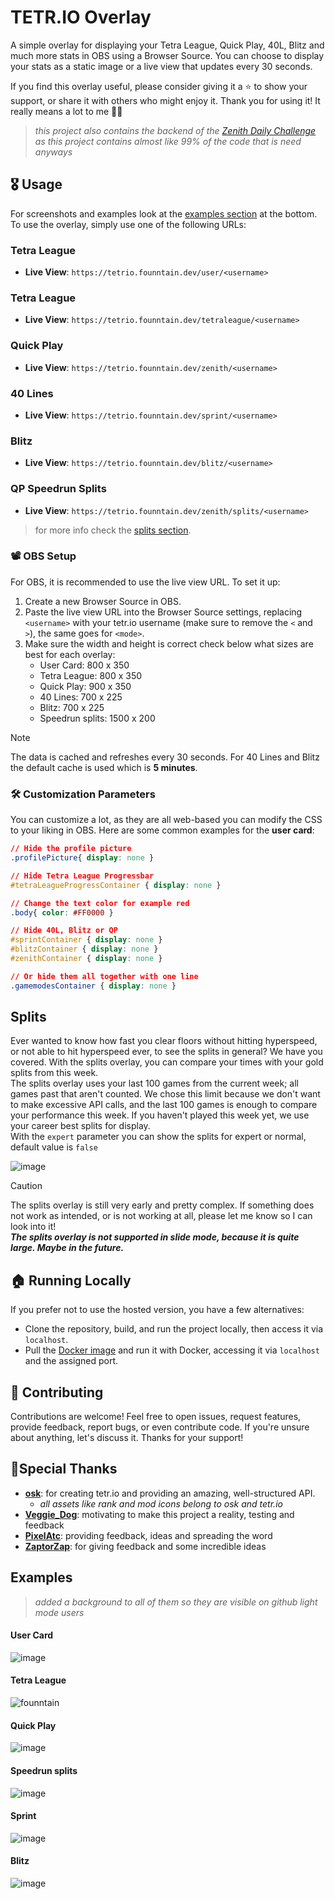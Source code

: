 # TETR.IO Overlay

A simple overlay for displaying your Tetra League, Quick Play, 40L, Blitz and much more stats in OBS using a Browser Source. You can choose to display your stats as a static image or a live view that updates every 30 seconds.

If you find this overlay useful, please consider giving it a ⭐ to show your support, or share it with others who might enjoy it. Thank you for using it! It really means a lot to me 🧡🦊

> *this project also contains the backend of the [Zenith Daily Challenge](https://github.com/Founntain/Zenith.DailyChallenge.Web) as this project contains almost like 99% of the code that is need anyways*

## 🎖️ Usage

For screenshots and examples look at the [examples section](#examples) at the bottom.  
To use the overlay, simply use one of the following URLs:

### Tetra League
- **Live View**: `https://tetrio.founntain.dev/user/<username>`

### Tetra League
- **Live View**: `https://tetrio.founntain.dev/tetraleague/<username>`

### Quick Play
- **Live View**: `https://tetrio.founntain.dev/zenith/<username>`

### 40 Lines
- **Live View**: `https://tetrio.founntain.dev/sprint/<username>`

### Blitz
- **Live View**: `https://tetrio.founntain.dev/blitz/<username>`

### QP Speedrun Splits
- **Live View**: `https://tetrio.founntain.dev/zenith/splits/<username>`
> for more info check the [splits section](#Splits).

### 📽️ OBS Setup

For OBS, it is recommended to use the live view URL. To set it up:

1. Create a new Browser Source in OBS.
2. Paste the live view URL into the Browser Source settings, replacing `<username>` with your tetr.io username (make sure to remove the `<` and `>`), the same goes for `<mode>`.
3. Make sure the width and height is correct check below what sizes are best for each overlay:
   - User Card: 800 x 350
   - Tetra League: 800 x 350
   - Quick Play: 900 x 350
   - 40 Lines: 700 x 225
   - Blitz: 700 x 225
   - Speedrun splits: 1500 x 200

> [!NOTE]  
> The data is cached and refreshes every 30 seconds. For 40 Lines and Blitz the default cache is used which is **5 minutes**.

### 🛠️ Customization Parameters
You can customize a lot, as they are all web-based you can modify the CSS to your liking in OBS.
Here are some common examples for the **user card**:
```CSS
// Hide the profile picture
.profilePicture{ display: none }

// Hide Tetra League Progressbar
#tetraLeagueProgressContainer { display: none }

// Change the text color for example red
.body{ color: #FF0000 }

// Hide 40L, Blitz or QP
#sprintContainer { display: none }
#blitzContainer { display: none }
#zenithContainer { display: none }

// Or hide them all together with one line
.gamemodesContainer { display: none }
```

## Splits

Ever wanted to know how fast you clear floors without hitting hyperspeed, or not able to hit hyperspeed ever, to see the splits in general? We have you covered. With the splits overlay, you can compare your times with your gold splits from this week.  
The splits overlay uses your last 100 games from the current week; all games past that aren't counted. We chose this limit because we don't want to make excessive API calls, and the last 100 games is enough to compare your performance this week. If you haven't played this week yet, we use your career best splits for display.  
With the `expert` parameter you can show the splits for expert or normal, default value is `false`

![image](https://github.com/user-attachments/assets/5f20844a-9fef-4559-a6b6-48e8852b7ebe)

> [!CAUTION]
> The splits overlay is still very early and pretty complex. If something does not work as intended, or is not working at all, please let me know so I can look into it!  
> ***The splits overlay is not supported in slide mode, because it is quite large. Maybe in the future.***

## 🏠 Running Locally

If you prefer not to use the hosted version, you have a few alternatives:

- Clone the repository, build, and run the project locally, then access it via `localhost`.
- Pull the [Docker image](https://hub.docker.com/repository/docker/founntain/tetrio.overlay.api/general) and run it with Docker, accessing it via `localhost` and the assigned port.

## 🔨 Contributing

Contributions are welcome! Feel free to open issues, request features, provide feedback, report bugs, or even contribute code. If you're unsure about anything, let's discuss it. Thanks for your support!

## 🧡Special Thanks

- **[osk](https://tetr.io)**: for creating tetr.io and providing an amazing, well-structured API.
  - *all assets like rank and mod icons belong to osk and tetr.io*
- **[Veggie_Dog](https://www.twitch.tv/theveggiedog)**: motivating to make this project a reality, testing and feedback
- **[PixelAtc](https://www.twitch.tv/pixelatc)**: providing feedback, ideas and spreading the word
- **[ZaptorZap](https://zaptorz.app/)**: for giving feedback and some incredible ideas

## Examples
> *added a background to all of them so they are visible on github light mode users*
>

#### User Card
![image](https://github.com/user-attachments/assets/f873cb7e-8917-422f-bf90-93160ca53cb8)

#### Tetra League
![founntain](https://github.com/user-attachments/assets/b867218b-de57-4a44-85d3-1a5721878720)

#### Quick Play
![image](https://github.com/user-attachments/assets/e91f4eb6-0fd8-4b9a-aa6c-8f0fdce8a43d)

#### Speedrun splits
![image](https://github.com/user-attachments/assets/314b1ab6-98b7-4a5f-aad7-aa447ceb7f2b)

#### Sprint
![image](https://github.com/user-attachments/assets/1eaae399-546e-470a-b108-360d5a34818b)

#### Blitz
![image](https://github.com/user-attachments/assets/90fc37f2-2a7d-408b-a60a-f412e38c3378)

